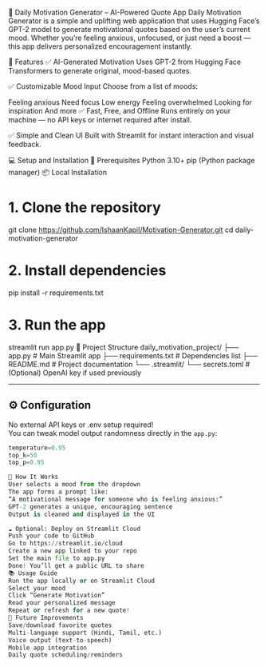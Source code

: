 🌟 Daily Motivation Generator – AI-Powered Quote App
Daily Motivation Generator is a simple and uplifting web application that uses Hugging Face’s GPT-2 model to generate motivational quotes based on the user’s current mood. Whether you’re feeling anxious, unfocused, or just need a boost — this app delivers personalized encouragement instantly.

🚀 Features
✅ AI-Generated Motivation
Uses GPT-2 from Hugging Face Transformers to generate original, mood-based quotes.

✅ Customizable Mood Input
Choose from a list of moods:

Feeling anxious
Need focus
Low energy
Feeling overwhelmed
Looking for inspiration
And more
✅ Fast, Free, and Offline
Runs entirely on your machine — no API keys or internet required after install.

✅ Simple and Clean UI
Built with Streamlit for instant interaction and visual feedback.

💻 Setup and Installation
🧰 Prerequisites
Python 3.10+
pip (Python package manager)
📦 Local Installation
# 1. Clone the repository
git clone https://github.com/IshaanKapil/Motivation-Generator.git
cd daily-motivation-generator

# 2. Install dependencies
pip install -r requirements.txt

# 3. Run the app
streamlit run app.py
📁 Project Structure
daily_motivation_project/
├── app.py                    # Main Streamlit app
├── requirements.txt          # Dependencies list
├── README.md                 # Project documentation
└── .streamlit/
    └── secrets.toml          # (Optional) OpenAI key if used previously

---

## ⚙️ Configuration

No external API keys or .env setup required!  
You can tweak model output randomness directly in the `app.py`:

```python
temperature=0.95
top_k=50
top_p=0.95

🧠 How It Works
User selects a mood from the dropdown
The app forms a prompt like:
“A motivational message for someone who is feeling anxious:”
GPT-2 generates a unique, encouraging sentence
Output is cleaned and displayed in the UI

☁️ Optional: Deploy on Streamlit Cloud
Push your code to GitHub
Go to https://streamlit.io/cloud
Create a new app linked to your repo
Set the main file to app.py
Done! You’ll get a public URL to share
📚 Usage Guide
Run the app locally or on Streamlit Cloud
Select your mood
Click “Generate Motivation”
Read your personalized message
Repeat or refresh for a new quote!
🔮 Future Improvements
Save/download favorite quotes
Multi-language support (Hindi, Tamil, etc.)
Voice output (text-to-speech)
Mobile app integration
Daily quote scheduling/reminders
